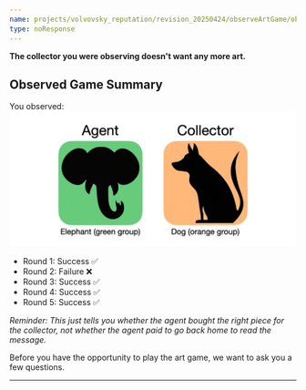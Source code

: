 ```yaml
---
name: projects/volvovsky_reputation/revision_20250424/observeArtGame/observer_game_summary_success_other_team.md
type: noResponse
---
```


**The collector you were observing doesn't want any more art.**

## Observed Game Summary

You observed:
![Participants](projects/volvovsky_reputation/observe_elephant_dog.jpg)

- Round 1: Success ✅
- Round 2: Failure ❌
- Round 3: Success ✅
- Round 4: Success ✅
- Round 5: Success ✅

_Reminder: This just tells you whether the agent bought the right piece for the collector, not whether the agent paid to go back home to read the message._

Before you have the opportunity to play the art game, we want to ask you a few questions.

---
